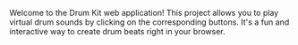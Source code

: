 
Welcome to the Drum Kit web application! This project allows you to play virtual drum sounds by clicking on the corresponding buttons. It's a fun and interactive way to create drum beats right in your browser.
 

